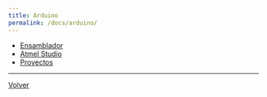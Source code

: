 ```yaml
---
title: Arduino
permalink: /docs/arduino/
---
```


- [Ensamblador](ensamblador)
- [Atmel Studio](atmel-studio)
- [Proyectos](proyectos)

------

[Volver](..)
